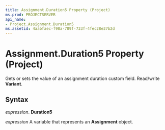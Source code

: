 ```yaml
---
title: Assignment.Duration5 Property (Project)
ms.prod: PROJECTSERVER
api_name:
- Project.Assignment.Duration5
ms.assetid: 4aabfaec-f98a-709f-733f-4fec28e37b2d
---
```



# Assignment.Duration5 Property (Project)

 Gets or sets the value of an assignment duration custom field. Read/write **Variant**.


## Syntax

 _expression_. **Duration5**

 _expression_ A variable that represents an **Assignment** object.



